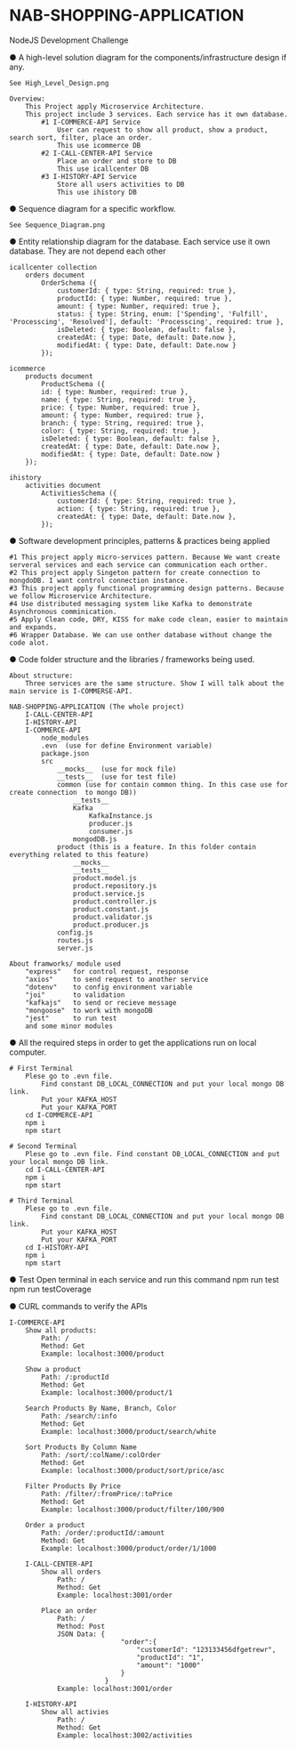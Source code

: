 # NAB-SHOPPING-APPLICATION
NodeJS Development Challenge

● A high-level solution diagram for the components/infrastructure design if
any.

    See High_Level_Design.png

    Overview: 
        This Project apply Microservice Architecture.
        This project include 3 services. Each service has it own database.
            #1 I-COMMERCE-API Service
                User can request to show all product, show a product, search sort, filter, place an order.
                This use icommerce DB
            #2 I-CALL-CENTER-API Service
                Place an order and store to DB
                This use icallcenter DB
            #3 I-HISTORY-API Service
                Store all users activities to DB
                This use ihistory DB

● Sequence diagram for a specific workflow.

    See Sequence_Diagram.png

● Entity relationship diagram for the database.
    Each service use it own database. They are not depend each other

    icallcenter collection
        orders document
            OrderSchema ({
                customerId: { type: String, required: true },
                productId: { type: Number, required: true },
                amount: { type: Number, required: true },
                status: { type: String, enum: ['Spending', 'Fulfill', 'Processcing', 'Resolved'], default: 'Processcing', required: true },
                isDeleted: { type: Boolean, default: false },
                createdAt: { type: Date, default: Date.now },
                modifiedAt: { type: Date, default: Date.now }
            });

    icommerce
        products document
            ProductSchema ({
            id: { type: Number, required: true },
            name: { type: String, required: true },
            price: { type: Number, required: true },
            amount: { type: Number, required: true },
            branch: { type: String, required: true },
            color: { type: String, required: true },
            isDeleted: { type: Boolean, default: false },
            createdAt: { type: Date, default: Date.now },
            modifiedAt: { type: Date, default: Date.now }
        });

    ihistory
        activities document
            ActivitiesSchema ({
                customerId: { type: String, required: true },
                action: { type: String, required: true },
                createdAt: { type: Date, default: Date.now },
            });


● Software development principles, patterns & practices being applied
    
    #1 This project apply micro-services pattern. Because We want create serveral services and each service can communication each orther.
    #2 This project apply Singeton pattern for create connection to mongdoDB. I want control connection instance.
    #3 This project apply functional programming design patterns. Because we follow Microservice Architecture.
    #4 Use distributed messaging system like Kafka to demonstrate Asynchronous comminication.
    #5 Apply Clean code, DRY, KISS for make code clean, easier to maintain and expands.
    #6 Wrapper Database. We can use onther database without change the code alot.
    

● Code folder structure and the libraries / frameworks being used.

    About structure:
        Three services are the same structure. Show I will talk about the main service is I-COMMERSE-API.

    NAB-SHOPPING-APPLICATION (The whole project)
        I-CALL-CENTER-API
        I-HISTORY-API
        I-COMMERCE-API
            node_modules
            .evn  (use for define Environment variable)
            package.json
            src
                __mocks__  (use for mock file)
                __tests__  (use for test file)
                common (use for contain common thing. In this case use for create connection  to mongo DB))
                    __tests__
                    Kafka 
                        KafkaInstance.js
                        producer.js
                        consumer.js
                    mongodDB.js
                product (this is a feature. In this folder contain everything related to this feature)
                    __mocks__
                    __tests__
                    product.model.js
                    product.repository.js
                    product.service.js
                    product.controller.js
                    product.constant.js
                    product.validator.js
                    product.producer.js
                config.js
                routes.js
                server.js

    About framworks/ module used
        "express"   for control request, response
        "axios"     to send request to another service
        "dotenv"    to config environment variable
        "joi"       to validation
        "kafkajs"   to send or recieve message
        "mongoose"  to work with mongoDB
        "jest"      to run test
        and some minor modules

● All the required steps in order to get the applications run on local
computer.

    # First Terminal
        Plese go to .evn file. 
            Find constant DB_LOCAL_CONNECTION and put your local mongo DB link.
            Put your KAFKA_HOST
            Put your KAFKA_PORT
        cd I-COMMERCE-API
        npm i
        npm start

    # Second Terminal
        Plese go to .evn file. Find constant DB_LOCAL_CONNECTION and put your local mongo DB link.
        cd I-CALL-CENTER-API
        npm i
        npm start

    # Third Terminal
        Plese go to .evn file. 
            Find constant DB_LOCAL_CONNECTION and put your local mongo DB link.
            Put your KAFKA_HOST
            Put your KAFKA_PORT
        cd I-HISTORY-API
        npm i
        npm start

● Test
    Open terminal in each service and run this command 
        npm run test
        npm run testCoverage

● CURL commands to verify the APIs

    I-COMMERCE-API
        Show all products:
            Path: /
            Method: Get
            Example: localhost:3000/product

        Show a product
            Path: /:productId
            Method: Get
            Example: localhost:3000/product/1

        Search Products By Name, Branch, Color
            Path: /search/:info
            Method: Get
            Example: localhost:3000/product/search/white

        Sort Products By Column Name
            Path: /sort/:colName/:colOrder
            Method: Get
            Example: localhost:3000/product/sort/price/asc

        Filter Products By Price
            Path: /filter/:fromPrice/:toPrice
            Method: Get
            Example: localhost:3000/product/filter/100/900

        Order a product
            Path: /order/:productId/:amount
            Method: Get
            Example: localhost:3000/product/order/1/1000

        I-CALL-CENTER-API
            Show all orders
                Path: /
                Method: Get
                Example: localhost:3001/order

            Place an order
                Path: /
                Method: Post
                JSON Data: {
                                "order":{
                                    "customerId": "123133456dfgetrewr",
                                    "productId": "1",
                                    "amount": "1000"
                                }
                            }
                Example: localhost:3001/order

        I-HISTORY-API
            Show all activies
                Path: /
                Method: Get
                Example: localhost:3002/activities